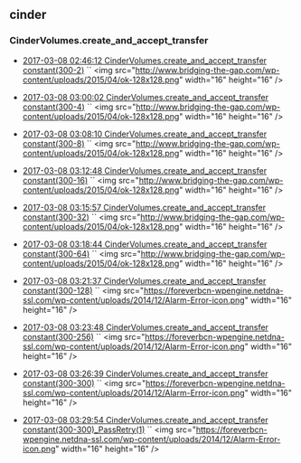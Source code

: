

## cinder

### CinderVolumes.create_and_accept_transfer

- [2017-03-08 02:46:12 CinderVolumes.create_and_accept_transfer constant(300-2)](https://godleon.github.io/osp_binary_test_result/0.0.52/cinder/(20170308_024612)CinderVolumes.create_and_accept_transfer-constant(300-2)-PASSED.html) `` <img src="http://www.bridging-the-gap.com/wp-content/uploads/2015/04/ok-128x128.png" width="16" height="16" \/>

- [2017-03-08 03:00:02 CinderVolumes.create_and_accept_transfer constant(300-4)](https://godleon.github.io/osp_binary_test_result/0.0.52/cinder/(20170308_030002)CinderVolumes.create_and_accept_transfer-constant(300-4)-PASSED.html) `` <img src="http://www.bridging-the-gap.com/wp-content/uploads/2015/04/ok-128x128.png" width="16" height="16" \/>

- [2017-03-08 03:08:10 CinderVolumes.create_and_accept_transfer constant(300-8)](https://godleon.github.io/osp_binary_test_result/0.0.52/cinder/(20170308_030810)CinderVolumes.create_and_accept_transfer-constant(300-8)-PASSED.html) `` <img src="http://www.bridging-the-gap.com/wp-content/uploads/2015/04/ok-128x128.png" width="16" height="16" \/>

- [2017-03-08 03:12:48 CinderVolumes.create_and_accept_transfer constant(300-16)](https://godleon.github.io/osp_binary_test_result/0.0.52/cinder/(20170308_031248)CinderVolumes.create_and_accept_transfer-constant(300-16)-PASSED.html) `` <img src="http://www.bridging-the-gap.com/wp-content/uploads/2015/04/ok-128x128.png" width="16" height="16" \/>

- [2017-03-08 03:15:57 CinderVolumes.create_and_accept_transfer constant(300-32)](https://godleon.github.io/osp_binary_test_result/0.0.52/cinder/(20170308_031557)CinderVolumes.create_and_accept_transfer-constant(300-32)-PASSED.html) `` <img src="http://www.bridging-the-gap.com/wp-content/uploads/2015/04/ok-128x128.png" width="16" height="16" \/>

- [2017-03-08 03:18:44 CinderVolumes.create_and_accept_transfer constant(300-64)](https://godleon.github.io/osp_binary_test_result/0.0.52/cinder/(20170308_031844)CinderVolumes.create_and_accept_transfer-constant(300-64)-PASSED.html) `` <img src="http://www.bridging-the-gap.com/wp-content/uploads/2015/04/ok-128x128.png" width="16" height="16" \/>

- [2017-03-08 03:21:37 CinderVolumes.create_and_accept_transfer constant(300-128)](https://godleon.github.io/osp_binary_test_result/0.0.52/cinder/(20170308_032137)CinderVolumes.create_and_accept_transfer-constant(300-128)-FAILED.html) `` <img src="https://foreverbcn-wpengine.netdna-ssl.com/wp-content/uploads/2014/12/Alarm-Error-icon.png" width="16" height="16" \/>

- [2017-03-08 03:23:48 CinderVolumes.create_and_accept_transfer constant(300-256)](https://godleon.github.io/osp_binary_test_result/0.0.52/cinder/(20170308_032348)CinderVolumes.create_and_accept_transfer-constant(300-256)-FAILED.html) `` <img src="https://foreverbcn-wpengine.netdna-ssl.com/wp-content/uploads/2014/12/Alarm-Error-icon.png" width="16" height="16" \/>

- [2017-03-08 03:26:39 CinderVolumes.create_and_accept_transfer constant(300-300)](https://godleon.github.io/osp_binary_test_result/0.0.52/cinder/(20170308_032639)CinderVolumes.create_and_accept_transfer-constant(300-300)-FAILED.html) `` <img src="https://foreverbcn-wpengine.netdna-ssl.com/wp-content/uploads/2014/12/Alarm-Error-icon.png" width="16" height="16" \/>

- [2017-03-08 03:29:54 CinderVolumes.create_and_accept_transfer constant(300-300)_PassRetry(1)](https://godleon.github.io/osp_binary_test_result/0.0.52/cinder/(20170308_032954)CinderVolumes.create_and_accept_transfer-constant(300-300)_PassRetry(1)-FAILED.html) `` <img src="https://foreverbcn-wpengine.netdna-ssl.com/wp-content/uploads/2014/12/Alarm-Error-icon.png" width="16" height="16" \/>
